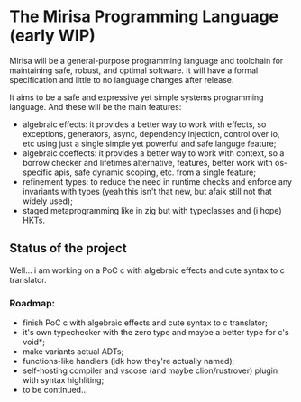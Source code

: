# The Mirisa Programming Language (early WIP)

Mirisa will be a general-purpose programming language and toolchain for maintaining safe, robust, and optimal software. It will have a formal specification and little to no language changes after release.

It aims to be a safe and expressive yet simple systems programming language. And these will be the main features:

* algebraic effects: it provides a better way to work with effects, so exceptions, generators, async, dependency injection, control over io, etc using just a single simple yet powerful and safe languge feature;
* algebraic coeffects: it provides a better way to work with context, so a borrow checker and lifetimes alternative, features, better work with os-specific apis, safe dynamic scoping, etc. from a single feature;
* refinement types: to reduce the need in runtime checks and enforce any invariants with types (yeah this isn't that new, but afaik still not that widely used);
* staged metaprogramming like in zig but with typeclasses and (i hope) HKTs.

## Status of the project

Well… i am working on a PoC c with algebraic effects and cute syntax to c translator.

### Roadmap:

* finish PoC c with algebraic effects and cute syntax to c translator;
* it's own typechecker with the zero type and maybe a better type for c's void*;
* make variants actual ADTs;
* functions-like handlers (idk how they're actually named);
* self-hosting compiler and vscose (and maybe clion/rustrover) plugin with syntax highliting;
* to be continued…
